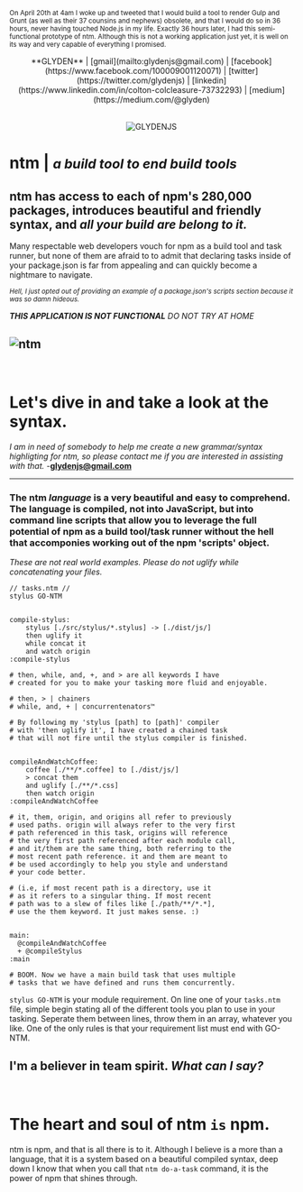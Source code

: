 <small>On April 20th at 4am I woke up and tweeted that I would build a tool to render Gulp and Grunt (as well as their 37 counsins and nephews) obsolete, and that I would do so in 36 hours, never having touched Node.js in my life. Exactly 36 hours later, I had this semi-functional prototype of ntm. Although this is not a working application just yet, it is well on its way and very capable of everything I promised.</small>



<center>**GLYDEN** | [gmail](mailto:glydenjs@gmail.com) | [facebook](https://www.facebook.com/100009001120071) | [twitter](https://twitter.com/glydenjs) | [linkedin](https://www.linkedin.com/in/colton-colcleasure-73732293) | [medium](https://medium.com/@glyden)

<br>
<br>


![GLYDENJS](http://s31.postimg.org/sqatwegqj/ntm_glyden.jpg)</center>


# **ntm** | *<small>a build tool to end build tools</small>*

## **ntm** has access to each of npm's 280,000 packages, introduces beautiful and friendly syntax, and ***all your build are belong to it.***


Many respectable web developers vouch for npm as a build tool and task runner, but none of them are afraid to to admit that declaring tasks inside of your package.json is far from appealing and can quickly become a nightmare to navigate.

<small>*Hell, I just opted out of providing an example of a package.json's scripts section because it was so damn hideous.*</small>

***THIS APPLICATION IS NOT FUNCTIONAL*** *DO NOT TRY AT HOME*

![ntm](http://s31.postimg.org/st3fxau9n/bigntm.jpg)
---
<br>

# **Let's dive in and take a look at the syntax.**
*I am in need of somebody to help me create a new grammar/syntax highligting for ntm, so please contact me if you are interested in assisting with that.*  -**glydenjs@gmail.com**

---


### The ntm *language* is a very beautiful and easy to comprehend. The language is compiled, not into JavaScript, but into command line scripts that allow you to leverage the full potential of npm as a build tool/task runner without the hell that accomponies working out of the npm 'scripts' object.

*These are not real world examples. Please do not uglify while concatenating your files.*

```
// tasks.ntm //
stylus GO-NTM


compile-stylus:
    stylus [./src/stylus/*.stylus] -> [./dist/js/]
    then uglify it
    while concat it
    and watch origin
:compile-stylus

# then, while, and, +, and > are all keywords I have
# created for you to make your tasking more fluid and enjoyable.

# then, > | chainers
# while, and, + | concurrentenators™

# By following my 'stylus [path] to [path]' compiler
# with 'then uglify it', I have created a chained task
# that will not fire until the stylus compiler is finished.


compileAndWatchCoffee:
    coffee [./**/*.coffee] to [./dist/js/]
    > concat them
    and uglify [./**/*.css]
    then watch origin
:compileAndWatchCoffee

# it, them, origin, and origins all refer to previously 
# used paths. origin will always refer to the very first 
# path referenced in this task, origins will reference
# the very first path referenced after each module call,
# and it/them are the same thing, both referring to the 
# most recent path reference. it and them are meant to
# be used accordingly to help you style and understand
# your code better.

# (i.e, if most recent path is a directory, use it 
# as it refers to a singular thing. If most recent
# path was to a slew of files like [./path/**/*.*],
# use the them keyword. It just makes sense. :)


main:
  @compileAndWatchCoffee
  + @compileStylus
:main

# BOOM. Now we have a main build task that uses multiple
# tasks that we have defined and runs them concurrently.
```


`stylus GO-NTM` is your module requirement. On line one of your `tasks.ntm` file, simple begin stating all of the different tools you plan to use in your tasking. Seperate them between lines, throw them in an array, whatever you like. One of the only rules is that your requirement list must end with GO-NTM.

## **I'm a believer in team spirit.** *What can I say?*

<br>

# The heart and soul of **ntm** `is` **npm**.


ntm is npm, and that is all there is to it. Although I believe is a more than a language, that it is a system based on a beautiful compiled syntax, deep down I know that when you call that `ntm do-a-task` command, it is the power of npm that shines through.
